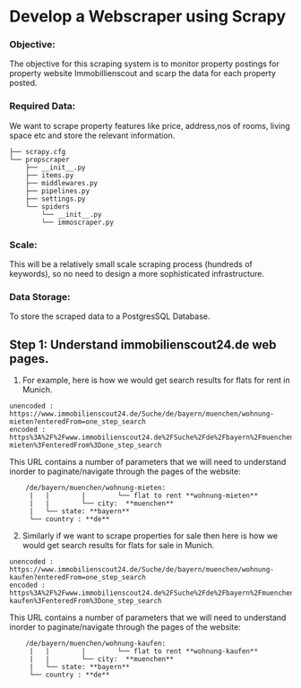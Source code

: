 # Develop a Webscraper using Scrapy
### Objective: 
The objective for this scraping system is to monitor property postings for property website Immobillienscout and scarp the data for each property posted.
### Required Data: 
We want to scrape property features like price, address,nos of rooms, living space etc and store the relevant information.

````
├── scrapy.cfg
└── propscraper
    ├── __init__.py
    ├── items.py
    ├── middlewares.py
    ├── pipelines.py
    ├── settings.py
    └── spiders
        └── __init__.py
        └── immoscraper.py
````
### Scale: 
This will be a relatively small scale scraping process (hundreds of keywords), so no need to design a more sophisticated infrastructure.
### Data Storage: 
To store the scraped data to a PostgresSQL Database.
## Step 1: Understand immobilienscout24.de web pages.
1. For example, here is how we would get search results for flats for rent in Munich.
````
unencoded : https://www.immobilienscout24.de/Suche/de/bayern/muenchen/wohnung-mieten?enteredFrom=one_step_search
encoded : https%3A%2F%2Fwww.immobilienscout24.de%2FSuche%2Fde%2Fbayern%2Fmuenchen%2Fwohnung-mieten%3FenteredFrom%3Done_step_search
````

This URL contains a number of parameters that we will need to understand inorder to paginate/navigate through the pages of the website:
````
    /de/bayern/muenchen/wohnung-mieten: 
     |   |        |        └── flat to rent **wohnung-mieten**
     |   |        └── city:  **muenchen** 
     |   └── state: **bayern**                     
     └── country : **de** 
````  
2. Similarly if we want to scrape properties for sale then here is how we would get search results for flats for sale in Munich.
````
unencoded : https://www.immobilienscout24.de/Suche/de/bayern/muenchen/wohnung-kaufen?enteredFrom=one_step_search
encoded : https%3A%2F%2Fwww.immobilienscout24.de%2FSuche%2Fde%2Fbayern%2Fmuenchen%2Fwohnung-kaufen%3FenteredFrom%3Done_step_search
````

This URL contains a number of parameters that we will need to understand inorder to paginate/navigate through the pages of the website:
````
    /de/bayern/muenchen/wohnung-kaufen: 
     |   |        |        └── flat to rent **wohnung-kaufen**
     |   |        └── city:  **muenchen** 
     |   └── state: **bayern**                     
     └── country : **de** 
````  
